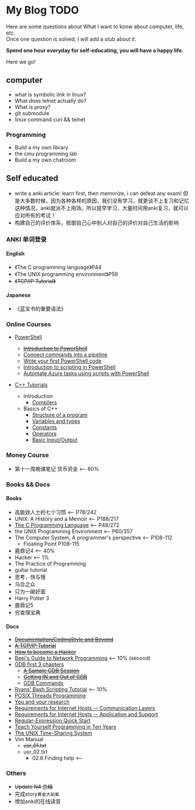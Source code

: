 # My Blog TODO

Here are some questions about What I want to konw about computer, life, etc.  
Once one question is solved, I will add a stub about it.  

**Spend one hour everyday for self-educating, you will have a happy life.**

Here we go!  

## computer
- what is symbolic link in linux?
- What does telnet actually do?
- What is proxy?
- git submodule
- linux command curl && telnet


### Programming
- Build a my own library
- the cmu programming lab
- Build a my own chatroom


## Self educated
- write a anki article: learn first, then memorize, i can defeat any exam! 但是大多数时候，因为各种各样的原因，我们没有学习，就更谈不上复习和记忆
这种情况，anki就派不上用场。所以提早学习，大量时间用anki复习，就可以应对所有的考试！
- 构建自己的评价体系，抵御自己心中别人对自己的评价对自己生活的影响

### ANKI 单词登录
#### English
- 《The C programming language》P44
- 《The UNIX programming environment》P59
- ~~《TCP/IP Tutorial》~~

#### Japanese
- 《蓝宝书的重要语法》

### Online Courses
- [PowerShell](https://docs.microsoft.com/en-us/learn/paths/powershell/)
    - ~~[Introduction to PowerShell](https://docs.microsoft.com/en-us/learn/modules/introduction-to-powershell/)~~
    - [Connect commands into a pipeline](https://docs.microsoft.com/en-us/learn/modules/connect-commands/)
    - [Write your first PowerShell code](https://docs.microsoft.com/en-us/learn/modules/powershell-write-first/)
    - [Introduction to scripting in PowerShell](https://docs.microsoft.com/en-us/learn/modules/script-with-powershell/)
    - [Automate Azure tasks using scripts with PowerShell](https://docs.microsoft.com/en-us/learn/modules/automate-azure-tasks-with-powershell/)

- [C++ Tutorials](https://www.cplusplus.com/doc/tutorial/)
    - Introduction
        - [Compilers](https://www.cplusplus.com/doc/tutorial/introduction/)
    - Basics of C++
        - [Structure of a program](https://www.cplusplus.com/doc/tutorial/program_structure/)
        - [Variables and types](https://www.cplusplus.com/doc/tutorial/variables/)
        - [Constants](https://www.cplusplus.com/doc/tutorial/constants/)
        - [Operators](https://www.cplusplus.com/doc/tutorial/operators/)
        - [Basic Input/Output](https://www.cplusplus.com/doc/tutorial/basic_io/)

### Money Course
- 第十一周晚课笔记 货币资金  <-- 60%

### Books && Docs

#### Books
- 高能效人士的七个习惯 <-- P78/242
- UNIX: A History and a Memoir  <-- P188/217
- [The C Programming Language](https://hikage.freeshell.org/books/theCprogrammingLanguage.pdf)  <-- P48/272
- the UNIX Programming Environment  <-- P60/357
- The Computer System, A programmer's perspective  <-- P108-112
    - Floating Point P108-115
- 鹿鼎记4 <-- 40%
- Hacker <-- 1%
- The Practice of Programming
- guitar tutorial
- 思考，快与慢
- 乌合之众
- 只为一碗好面
- Harry Potter 3
- 鹿鼎记5
- 穷查理宝典

#### Docs
- ~~[Documentation/CodingStyle and Beyond](http://www.kroah.com/linux/talks/ols_2002_kernel_codingstyle_paper/codingstyle.ps)~~
- ~~[A TCP/IP Tutorial](https://tools.ietf.org/html/rfc1180#:~:text=%20%20%201%20IntroductionThis%20tutorial%20contains%20only,Ethernet%20frame%20contains%20the%20destination%20address,...%20More)~~
- ~~[How to become a Hacker](http://www.catb.org/~esr/faqs/hacker-howto.html)~~
- [Beej's Guide to Network Programming](http://www.beej.us/guide/bgnet/html/) <-- 10% (second)
- [GDB first 3 chapters](https://sourceware.org/gdb/current/onlinedocs/gdb/)
    - ~~[A Sample GDB Session](https://sourceware.org/gdb/current/onlinedocs/gdb/Sample-Session.html#Sample-Session)~~
    - ~~[Getting IN and Out of GDB](https://sourceware.org/gdb/current/onlinedocs/gdb/Invocation.html#Invocation)~~
    - [GDB Commands](https://sourceware.org/gdb/current/onlinedocs/gdb/Commands.html#Commands)
- [Ryans' Bash Scripting Tutorial](https://ryanstutorials.net/bash-scripting-tutorial/) <-- 10%
- [POSIX Threads Programming](https://hpc-tutorials.llnl.gov/posix/)
- [You and your research](http://paulgraham.com/hamming.html)
- [Requirements for Internet Hosts -- Communication Layers](https://tools.ietf.org/html/rfc1122)
- [Requirements for Internet Hosts -- Application and Support](https://tools.ietf.org/html/rfc1123)
- [Regular-Expression Quick Start](http://www.regular-expressions.info/quickstart.html)
- [Teach Yourself Programming in Ten Years](http://norvig.com/21-days.html)
- [The UNIX Time-Sharing System](http://www.scs.stanford.edu/nyu/04fa/sched/readings/unix.pdf)
- Vim Manual
    - ~~usr_01.txt~~
    - usr_02.txt
        - 02.8  Finding help  <-- 


### Others
- ~~Update N4 总结~~
- 完成story`黄金大劫案`
- 增加anki的在线读音
